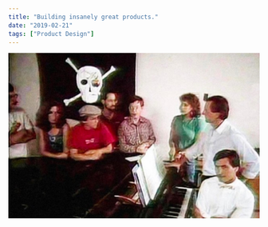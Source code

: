 ```yaml
---
title: "Building insanely great products."
date: "2019-02-21"
tags: ["Product Design"]
---
```


![Churchill](images/steveJobs_pirate.jpg)
